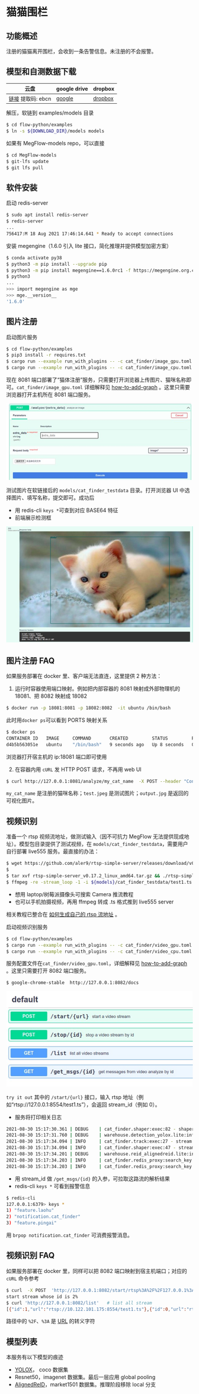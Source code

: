 # 猫猫围栏

## 功能概述
注册的猫猫离开围栏，会收到一条告警信息。未注册的不会报警。

## 模型和自测数据下载


| 云盘 | google drive | dropbox |
| - | - | - |
| [链接](https://pan.baidu.com/s/1SoxHZjdWyPRIAwfcHWUQTQ) 提取码: ebcn  | [google](https://drive.google.com/file/d/1EwMJFjNp2kuNglutoleZOVsqccSOW2Z4/view?usp=sharing)  |  [dropbox](https://www.dropbox.com/s/akhkxedyo2ubmys/models.zip?dl=0) |

解压，软链到 examples/models 目录

```bash
$ cd flow-python/examples
$ ln -s ${DOWNLOAD_DIR}/models models
```

如果有 MegFlow-models repo，可以直接

```bash
$ cd MegFlow-models
$ git-lfs update
$ git lfs pull
```

## 软件安装

启动 redis-server
```bash
$ sudo apt install redis-server
$ redis-server
...
756417:M 18 Aug 2021 17:46:14.641 * Ready to accept connections
```

安装 megengine（1.6.0 引入 lite 接口，简化推理并提供模型加密方案）
```bash
$ conda activate py38
$ python3 -m pip install --upgrade pip
$ python3 -m pip install megengine==1.6.0rc1 -f https://megengine.org.cn/whl/mge.html
$ python3
...
>>> import megengine as mge
>>> mge.__version__
'1.6.0'
```

## 图片注册

启动图片服务
```bash
$ cd flow-python/examples
$ pip3 install -r requires.txt
$ cargo run --example run_with_plugins -- -c cat_finder/image_gpu.toml  -p cat_finder    # 有 GPU 的机器执行这个
$ cargo run --example run_with_plugins -- -c cat_finder/image_cpu.toml  -p cat_finder    # 无 GPU 的 laptop 执行这句
```

现在 8081 端口部署了“猫体注册”服务，只需要打开浏览器上传图片、猫咪名称即可。`cat_finder/image_gpu.toml` 详细解释见 [how-to-add-graph](../../../docs/how-to-add-graph.zh.md) 。这里只需要浏览器打开主机所在 8081 端口服务。

![](images/cat_finder_image_select.jpg)


测试图片在软链接后的 `models/cat_finder_testdata` 目录。打开浏览器 UI 中选择图片、填写名称，提交即可。成功后
* 用 redis-cli `keys *`可查到对应 BASE64 特征
* 前端展示检测框

![](images/cat_finder_image_result.jpg)


## 图片注册 FAQ
如果服务部署在 docker 里、客户端无法直连，这里提供 2 种方法：

1. 运行时容器使用端口映射。例如把内部容器的 8081 映射成外部物理机的 18081、把 8082 映射成 18082
```bash
$ docker run -p 18081:8081 -p 18082:8082  -it ubuntu /bin/bash
```
此时用`docker ps`可以看到 PORTS 映射关系
```bash
$ docker ps
CONTAINER ID   IMAGE     COMMAND       CREATED         STATUS         PORTS                                                                                      NAMES
d4b5b563051e   ubuntu    "/bin/bash"   9 seconds ago   Up 8 seconds   0.0.0.0:18081->8081/tcp, :::18081->8081/tcp, 0.0.0.0:18082->8082/tcp, :::18082->8082/tcp   nostalgic_swartz

```
浏览器打开宿主机的 ip:18081 端口即可使用

2. 在容器内用 `cURL` 发 HTTP POST 请求，不再用 web UI
```bash
$ curl http://127.0.0.1:8081/analyze/my_cat_name  -X POST --header "Content-Type:image/*"   --data-binary @test.jpeg  --output out.jpg
```
`my_cat_name` 是注册的猫咪名称；`test.jpeg` 是测试图片；`output.jpg` 是返回的可视化图片。

## 视频识别

准备一个 rtsp 视频流地址，做测试输入（因不可抗力 MegFlow 无法提供现成地址）。模型包目录提供了测试视频，在 `models/cat_finder_testdata`，需要用户自行部署 live555 服务。最直接的办法：
```bash
$ wget https://github.com/aler9/rtsp-simple-server/releases/download/v0.17.2/rtsp-simple-server_v0.17.2_linux_amd64.tar.gz
$ 
$ tar xvf rtsp-simple-server_v0.17.2_linux_amd64.tar.gz && ./rtsp-simple-server 
$ ffmpeg -re -stream_loop -1 -i ${models}/cat_finder_testdata/test1.ts -c copy -f rtsp rtsp://127.0.0.1:8554/test1.ts
```


* 想用 laptop/树莓派摄像头可搜索 Camera 推流教程
* 也可以手机拍摄视频，再用 ffmpeg 转成 .ts 格式推到 live555 server

相关教程已整合在 [如何生成自己的 rtsp 流地址](../../../docs/how-to-generate-rtsp.zh.md) 。

启动视频识别服务
```bash
$ cd flow-python/examples
$ cargo run --example run_with_plugins -- -c cat_finder/video_gpu.toml  -p cat_finder  # 有 GPU 的机器
$ cargo run --example run_with_plugins -- -c cat_finder/video_cpu.toml  -p cat_finder  # 无 GPU 的设备用这句
```
服务配置文件在`cat_finder/video_gpu.toml`，详细解释见 [how-to-add-graph](../../../docs/how-to-add-graph.zh.md) 。这里只需要打开 8082 端口服务。

```bash
$ google-chrome-stable  http://127.0.0.1:8082/docs 
```

![](images/cat_finder_video_select.jpg)

`try it out` 其中的 `/start/{url}` 接口，输入 rtsp 地址（例如“rtsp://127.0.0.1:8554/test1.ts”），会返回 stream_id（例如 0）。

* 服务将打印相关日志

```bash
2021-08-30 15:17:30.361 | DEBUG    | cat_finder.shaper:exec:82 - shaper recv failed_ids [1]
2021-08-30 15:17:31.760 | DEBUG    | warehouse.detection_yolox.lite:inference:157 - YOLOX infer time: 0.4643s
2021-08-30 15:17:34.094 | INFO     | cat_finder.track:exec:27 - stream tracker finish
2021-08-30 15:17:34.094 | INFO     | cat_finder.shaper:exec:47 - stream shaper finish
2021-08-30 15:17:34.201 | DEBUG    | warehouse.reid_alignedreid.lite:inference:57 - ReID infer time: 0.1072s
2021-08-30 15:17:34.203 | INFO     | cat_finder.redis_proxy:search_key:72 - key: b'feature.laohu' dist: 0.7931023836135864
2021-08-30 15:17:34.203 | INFO     | cat_finder.redis_proxy:search_key:72 - key: b'feature.pingai' dist: 0.5928362607955933
```

* 用 stream_id 做 `/get_msgs/{id}` 的入参，可拉取这路流的解析结果
* redis-cli  `keys *` 可看到报警信息
```bash
$ redis-cli 
127.0.0.1:6379> keys *
1) "feature.laohu"
2) "notification.cat_finder"
3) "feature.pingai"
```
用 `brpop notification.cat_finder` 可消费报警消息。


## 视频识别 FAQ
如果服务部署在 docker 里，同样可以把 8082 端口映射到宿主机端口；对应的 `cURL` 命令参考
```bash
$ curl  -X POST  'http://127.0.0.1:8082/start/rtsp%3A%2F%2F127.0.0.1%3A8554%2Ftest1.ts'  # start  rtsp://127.0.0.1:8554/test1.ts
start stream whose id is 2% 
$ curl 'http://127.0.0.1:8082/list'   # list all stream
[{"id":1,"url":"rtsp://10.122.101.175:8554/test1.ts"},{"id":0,"url":"rtsp://10.122.101.175:8554/test1.ts"}]%
```
路径中的 `%2F`、`%3A` 是 [URL](https://www.ietf.org/rfc/rfc1738.txt) 的转义字符

## 模型列表

本服务有以下模型的痕迹

* [YOLOX](https://github.com/Megvii-BaseDetection/YOLOX)， coco 数据集
* Resnet50，imagenet 数据集。最后一层应用 global pooling
* [AlignedReID](https://arxiv.org/abs/1711.08184)，market1501 数据集。推理阶段移除 local 分支

